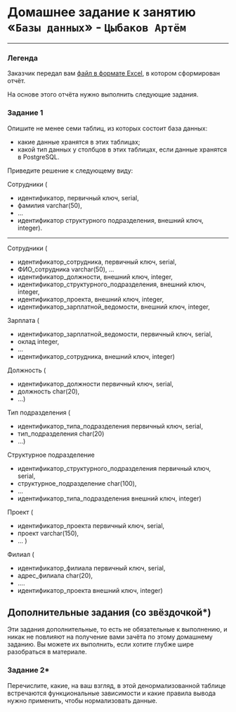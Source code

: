 # Домашнее задание к занятию «`Базы данных`» - `Цыбаков Артём`
---
### Легенда

Заказчик передал вам [файл в формате Excel](https://github.com/netology-code/sdb-homeworks/blob/main/resources/hw-12-1.xlsx), в котором сформирован отчёт. 

На основе этого отчёта нужно выполнить следующие задания.

### Задание 1

Опишите не менее семи таблиц, из которых состоит база данных:

- какие данные хранятся в этих таблицах;
- какой тип данных у столбцов в этих таблицах, если данные хранятся в PostgreSQL.

Приведите решение к следующему виду:

Сотрудники (

- идентификатор, первичный ключ, serial,
- фамилия varchar(50),
- ...
- идентификатор структурного подразделения, внешний ключ, integer).

---

Сотрудники (
- идентификатор_сотрудника, первичный ключ, serial,
- ФИО_сотрудника varchar(50),
...
- идентификатор_должности, внешний ключ, integer,
- идентификатор_структурного_подразделения, внешний ключ, integer,
- идентификатор_проекта, внешний ключ, integer,
- идентификатор_зарплатной_ведомости, внешний ключ, integer,

Зарплата (
- идентификатор_зарплатной_ведомости, первичный ключ, serial,
- оклад integer,
- ...
- идентификатор_сотрудника, внешний ключ, integer)

Должность (
- идентификатор_должности первичный ключ, serial,
- должность char(20),
- ...)

Тип подразделения (
- идентификатор_типа_подразделения первичный ключ, serial,
- тип_подразделения char(20)
- ...)

Структурное подразделение 
- идентификатор_структурного_подразделения первичный ключ, serial,
- структурное_подразделение char(100),
- ...
- идентификатор_типа_подразделения внешний ключ, integer)

Проект (
- идентификатор_проекта первичный ключ, serial,
- проект varchar(150),
- ... )

Филиал (
- идентификатор_филиала первичный ключ, serial,
- адрес_филиала char(20),
- ....
- идентификатор_проекта внешний ключ, integer)



## Дополнительные задания (со звёздочкой*)
Эти задания дополнительные, то есть не обязательные к выполнению, и никак не повлияют на получение вами зачёта по этому домашнему заданию. Вы можете их выполнить, если хотите глубже шире разобраться в материале.


### Задание 2*

Перечислите, какие, на ваш взгляд, в этой денормализованной таблице встречаются функциональные зависимости и какие правила вывода нужно применить, чтобы нормализовать данные.
